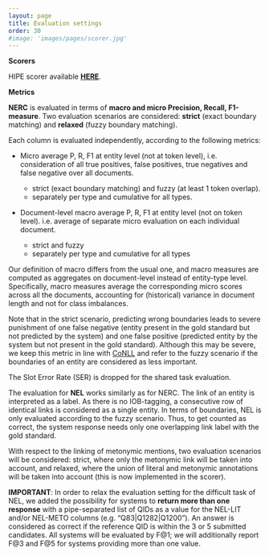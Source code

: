 ```yaml
---
layout: page
title: Evaluation settings
order: 30
#image: 'images/pages/scorer.jpg'
---
```




**Scorers**

HIPE scorer available **[HERE](https://github.com/impresso/CLEF-HIPE-2020-scorer)**.

**Metrics**

**NERC** is evaluated in terms of **macro and micro Precision, Recall, F1-measure**. Two evaluation scenarios are considered: **strict** (exact boundary matching) and **relaxed** (fuzzy boundary matching).

Each column is evaluated independently, according to the following metrics:

- Micro average P, R, F1 at entity level (not at token level), i.e. consideration of all true positives, false positives, true negatives and false negative over all documents.
  - strict (exact boundary matching) and fuzzy (at least 1 token overlap).
  - separately per type and cumulative for all types.

- Document-level macro average P, R, F1 at entity level (not on token level). i.e. average of separate micro evaluation on each individual document.
  - strict and fuzzy
  - separately per type and cumulative for all types


Our definition of macro differs from the usual one, and macro measures are computed as aggregates on document-level instead of entity-type level. Specifically, macro measures average the corresponding micro scores across all the documents, accounting for (historical) variance in document length and not for class imbalances.

Note that in the strict scenario, predicting wrong boundaries leads to severe punishment of one false negative (entity present in the gold standard but not predicted by the system) and one false positive (predicted entity by the system but not present in the gold standard). Although this may be severe, we keep this metric in line with [CoNLL](https://www.clips.uantwerpen.be/conll2000/chunking/output.html) and refer to the fuzzy scenario if the boundaries of an entity are considered as less important.

The Slot Error Rate (SER) is dropped for the shared task evaluation.

The evaluation for **NEL** works similarly as for NERC. The link of an entity is interpreted as a label. As there is no IOB-tagging, a consecutive row of identical links is considered as a single entity. In terms of boundaries, NEL is only evaluated according to the fuzzy scenario. Thus, to get counted as correct, the system response needs only one overlapping link label with the gold standard.

With respect to the linking of metonymic mentions, two evaluation scenarios will be considered: strict, where only the metonymic link will be taken into account, and relaxed, where the union of literal and metonymic annotations will be taken into account (this is now implemented in the scorer).

**IMPORTANT**: In order to relax the evaluation setting for the difficult task of NEL, we added the possibility for systems to **return more than one response** with a pipe-separated list of QIDs as a value for the NEL-LIT and/or NEL-METO columns (e.g. “Q83\|Q1282\|Q1200”). An answer is considered as correct if the reference QID is within the 3 or 5 submitted candidates. All systems will be evaluated by F@1; we will additionally report F@3 and F@5 for systems providing more than one value.
